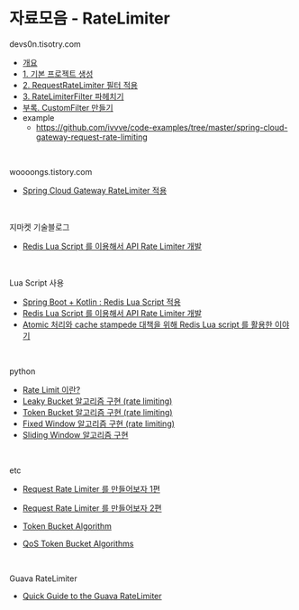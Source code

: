 # 자료모음 - RateLimiter

devs0n.tisotry.com

- [개요](https://devs0n.tistory.com/68)
- [1\. 기본 프로젝트 생성](https://devs0n.tistory.com/69)
- [2\. RequestRateLimiter 필터 적용](https://devs0n.tistory.com/70)
- [3\. RateLimiterFilter 파헤치기](https://devs0n.tistory.com/71)
- [부록. CustomFilter 만들기](https://devs0n.tistory.com/72)
- example
  - https://github.com/ivvve/code-examples/tree/master/spring-cloud-gateway-request-rate-limiting


<br/>



woooongs.tistory.com

- [Spring Cloud Gateway RateLimiter 적용](https://woooongs.tistory.com/56)

<br/>



지마켓 기술블로그

- [Redis Lua Script 를 이용해서 API Rate Limiter 개발](https://dev.gmarket.com/69)

<br/>



Lua Script 사용

- [Spring Boot + Kotlin : Redis Lua Script 적용](https://junuuu.tistory.com/890)
- [Redis Lua Script 를 이용해서 API Rate Limiter 개발](https://dev.gmarket.com/69)
- [Atomic 처리와 cache stampede 대책을 위해 Redis Lua script 를 활용한 이야기](https://engineering.linecorp.com/ko/blog/atomic-cache-stampede-redis-lua-script)

<br/>



python

- [Rate Limit 이란?](https://etloveguitar.tistory.com/126)
- [Leaky Bucket 알고리즘 구현 (rate limiting)](https://etloveguitar.tistory.com/127)
- [Token Bucket 알고리즘 구현 (rate limiting)](https://etloveguitar.tistory.com/128)
- [Fixed Window 알고리즘 구현 (rate limiting)](https://etloveguitar.tistory.com/129)
- [Sliding Window 알고리즘 구현](https://etloveguitar.tistory.com/130)

<br/>



etc

- [Request Rate Limiter 를 만들어보자 1편](https://dgle.dev/RateLimiter1/)

- [Request Rate Limiter 를 만들어보자 2편](https://dgle.dev/RateLimiter2/)

- [Token Bucket Algorithm](https://dev.to/satrobit/rate-limiting-using-the-token-bucket-algorithm-3cjh)
- [QoS Token Bucket Algorithms](https://white-polarbear.tistory.com/63)

<br/>



Guava RateLimiter

- [Quick Guide to the Guava RateLimiter](https://www.baeldung.com/guava-rate-limiter)

<br/>







